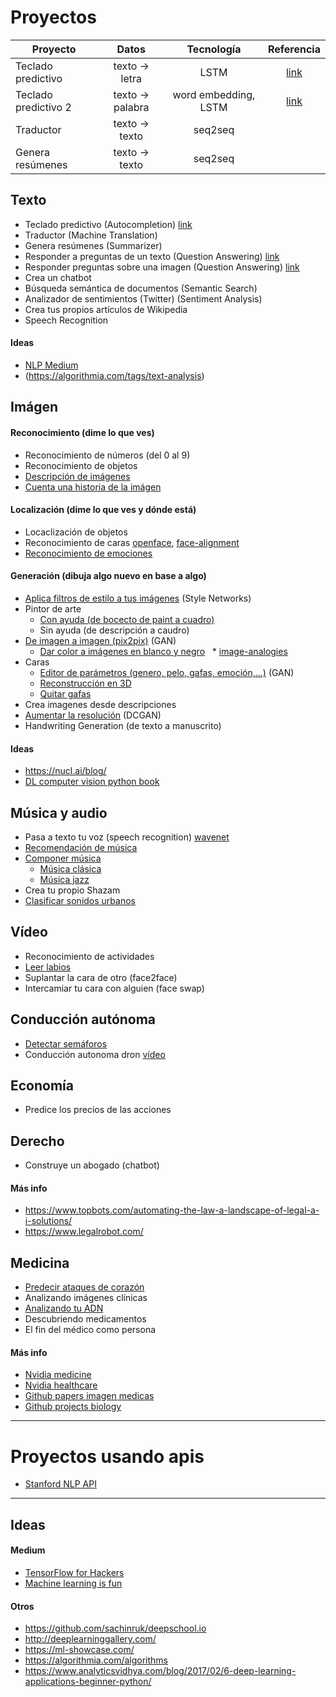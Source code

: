 # Proyectos

|      Proyecto        |      Datos       | Tecnología | Referencia |
|----------------------|:----------------:|:----------:|:----------:|
| Teclado predictivo   | texto -> letra   | LSTM       | [link](https://medium.com/@curiousily/making-a-predictive-keyboard-using-recurrent-neural-networks-tensorflow-for-hackers-part-v-3f238d824218) |
| Teclado predictivo 2 | texto -> palabra | word embedding, LSTM | [link](https://github.com/dipendra009/Text-generation) |
| Traductor            | texto -> texto   | seq2seq    | |
| Genera resúmenes     | texto -> texto   | seq2seq    | |

## Texto


* Teclado predictivo (Autocompletion) [link](https://medium.com/@curiousily/making-a-predictive-keyboard-using-recurrent-neural-networks-tensorflow-for-hackers-part-v-3f238d824218)
* Traductor (Machine Translation)
* Genera resúmenes (Summarizer)
* Responder a preguntas de un texto (Question Answering) [link](https://github.com/vinhkhuc/MemN2N-babi-python)
* Responder preguntas sobre una imagen (Question Answering) [link](https://github.com/abhshkdz/neural-vqa)
* Crea un chatbot
* Búsqueda semántica de documentos (Semantic Search)
* Analizador de sentimientos (Twitter) (Sentiment Analysis)
* Crea tus propios artículos de Wikipedia
* Speech Recognition

#### Ideas
* [NLP Medium](https://codeburst.io/nlp-fundamental-where-humans-team-up-with-machines-to-help-it-speak-ac8c6dbaba88)
* (https://algorithmia.com/tags/text-analysis)

## Imágen

#### Reconocimiento (dime lo que ves)
* Reconocimiento de números (del 0 al 9)
* Reconocimiento de objetos
* [Descripción de imágenes](https://github.com/karpathy/neuraltalk2)
* [Cuenta una historia de la imágen](https://github.com/ryankiros/neural-storyteller)

#### Localización (dime lo que ves y dónde está)
* Locaclización de objetos
* Reconocimiento de caras [openface](https://github.com/cmusatyalab/openface), [face-alignment](https://github.com/1adrianb/face-alignment)
* [Reconocimiento de emociones](https://github.com/oarriaga/face_classification)

#### Generación (dibuja algo nuevo en base a algo)
* [Aplica filtros de estilo a tus imágenes](https://github.com/jcjohnson/neural-style) (Style Networks)
* Pintor de arte
   * [Con ayuda (de bocecto de paint a cuadro)](https://github.com/alexjc/neural-doodle)
   * Sin ayuda (de descripción a caudro)
* [De imagen a imagen (pix2pix)](https://github.com/phillipi/pix2pix)  (GAN)
   * [Dar color a imágenes en blanco y negro](https://github.com/pavelgonchar/colornet)
   * [image-analogies](https://github.com/awentzonline/image-analogies)
* Caras
   * [Editor de parámetros (genero, pelo, gafas, emoción,...)](https://github.com/ajbrock/Neural-Photo-Editor) (GAN)
   * [Reconstrucción en 3D](https://github.com/AaronJackson/vrn)
   * [Quitar gafas](https://blog.insightdatascience.com/isee-removing-eyeglasses-from-faces-using-deep-learning-d4e7d935376f)
* Crea imagenes desde descripciones
* [Aumentar la resolución](https://github.com/david-gpu/srez) (DCGAN)
* Handwriting Generation (de texto a manuscrito)

#### Ideas
* https://nucl.ai/blog/
* [DL computer vision python book](https://www.pyimagesearch.com/deep-learning-computer-vision-python-book/)

## Música y audio
* Pasa a texto tu voz (speech recognition) [wavenet](https://github.com/ibab/tensorflow-wavenet)
* [Recomendación de música](https://towardsdatascience.com/using-word2vec-for-music-recommendations-bb9649ac2484)
* [Componer música](http://www.hexahedria.com/2015/08/03/composing-music-with-recurrent-neural-networks/)
   * [Música clásica](https://github.com/hexahedria/biaxial-rnn-music-composition)
   * [Música jazz](https://deepjazz.io/)
* Crea tu propio Shazam
* [Clasificar sonidos urbanos](https://github.com/aqibsaeed/Urban-Sound-Classification)

## Vídeo
* Reconocimiento de actividades
* [Leer labios](https://github.com/astorfi/lip-reading-deeplearning)
* Suplantar la cara de otro (face2face)
* Intercamiar tu cara con alguien (face swap)

## Conducción autónoma
* [Detectar semáforos](https://becominghuman.ai/traffic-light-detection-tensorflow-api-c75fdbadac62)
* Conducción autonoma dron [vídeo](https://www.youtube.com/watch?v=umRdt3zGgpU)

## Economía
* Predice los precios de las acciones

## Derecho
* Construye un abogado (chatbot)

#### Más info
* https://www.topbots.com/automating-the-law-a-landscape-of-legal-a-i-solutions/
* https://www.legalrobot.com/
    
## Medicina
* [Predecir ataques de corazón](https://github.com/jisaacso/DeepHeart)
* Analizando imágenes clínicas
* [Analizando tu ADN](https://research.googleblog.com/2017/12/deepvariant-highly-accurate-genomes.html)
* Descubriendo medicamentos
* El fin del médico como persona

#### Más info
* [Nvidia medicine](http://www.nvidia.com/object/deep-learning-in-medicine.html)
* [Nvidia healthcare](https://www.nvidia.com/en-us/deep-learning-ai/industries/healthcare/)
* [Github papers imagen medicas](https://github.com/albarqouni/Deep-Learning-for-Medical-Applications)
* [Github projects biology](https://github.com/hussius/deeplearning-biology)
 
---

# Proyectos usando apis
* [Stanford NLP API](https://stanfordnlp.github.io/CoreNLP/)

---

## Ideas

#### Medium
 * [TensorFlow for Hackers](https://medium.com/@curiousily)
 * [Machine learning is fun](https://medium.com/@ageitgey)

#### Otros
* https://github.com/sachinruk/deepschool.io
* http://deeplearninggallery.com/
* https://ml-showcase.com/
* https://algorithmia.com/algorithms
* https://www.analyticsvidhya.com/blog/2017/02/6-deep-learning-applications-beginner-python/
